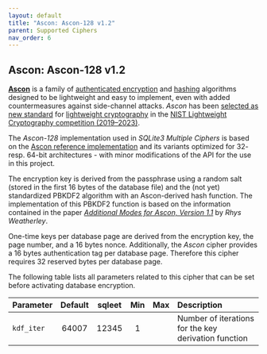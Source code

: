 ```yaml
---
layout: default
title: "Ascon: Ascon-128 v1.2"
parent: Supported Ciphers
nav_order: 6
---
```

## <a name="cipher_ascon128"/>Ascon: Ascon-128 v1.2

[**Ascon**](https://ascon.iaik.tugraz.at/) is a family of [authenticated encryption](https://en.wikipedia.org/wiki/Authenticated_encryption) and [hashing](https://en.wikipedia.org/wiki/Cryptographic_hash_function) algorithms designed to be lightweight and easy to implement, even with added countermeasures against side-channel attacks. _Ascon_ has been [selected as new standard](https://csrc.nist.gov/News/2023/lightweight-cryptography-nist-selects-ascon) for [lightweight cryptography](https://csrc.nist.gov/projects/lightweight-cryptography) in the [NIST Lightweight Cryptography competition (2019–2023)](https://csrc.nist.gov/projects/lightweight-cryptography/finalists).

The _Ascon-128_ implementation used in _SQLite3 Multiple Ciphers_ is based on the [Ascon reference implementation](https://github.com/ascon/ascon-c) and its variants optimized for 32- resp. 64-bit architectures - with minor modifications of the API for the use in this project.

The encryption key is derived from the passphrase using a random salt (stored in the first 16 bytes of the database file) and the (not yet) standardized PBKDF2 algorithm with an Ascon-derived hash function. The implementation of this PBKDF2 function is based on the information contained in the paper [_Additional Modes for Ascon, Version 1.1_](https://eprint.iacr.org/2023/391) by _Rhys Weatherley_.

One-time keys per database page are derived from the encryption key, the page number, and a 16 bytes nonce. Additionally, the _Ascon_ cipher provides a 16 bytes authentication tag per database page. Therefore this cipher requires 32 reserved bytes per database page.

The following table lists all parameters related to this cipher that can be set before activating database encryption.

| Parameter | Default | sqleet | Min | Max | Description |
| :--- | :---: | :---: | :---: | :---: | :--- |
| `kdf_iter` | 64007 | 12345 | 1 | | Number of iterations for the key derivation function |
